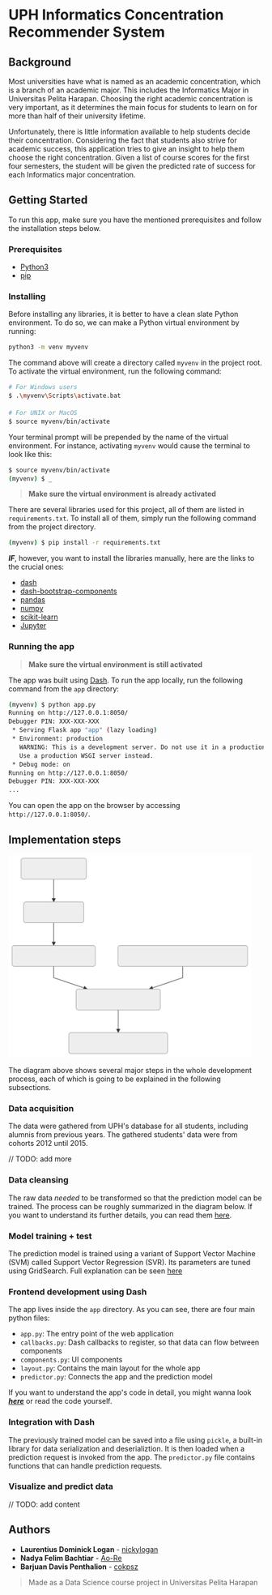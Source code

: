 # UPH Informatics Concentration Recommender System

## Background

Most universities have what is named as an academic concentration, which is a branch of an academic major. This includes the Informatics Major in Universitas Pelita Harapan. Choosing the right academic concentration is very important, as it determines the main focus for students to learn on for more than half of their university lifetime.

Unfortunately, there is little information available to help students decide their concentration. Considering the fact that students also strive for academic success, this application tries to give an insight to help them choose the right concentration. Given a list of course scores for the first four semesters, the student will be given the predicted rate of success for each Informatics major concentration.

## Getting Started

To run this app, make sure you have the mentioned prerequisites and follow the installation steps below.

### Prerequisites

* [Python3](https://www.python.org/downloads/)
* [pip](https://pypi.org/project/pip/)

### Installing

Before installing any libraries, it is better to have a clean slate Python environment. To do so, we can make a Python virtual environment by running:

```sh
python3 -m venv myvenv
```

The command above will create a directory called `myvenv` in the project root. To activate the virtual environment, run the following command:

```sh
# For Windows users
$ .\myvenv\Scripts\activate.bat

# For UNIX or MacOS
$ source myvenv/bin/activate
```

Your terminal prompt will be prepended by the name of the virtual environment. For instance, activating `myvenv` would cause the terminal to look like this:

```sh
$ source myvenv/bin/activate
(myvenv) $ _
```

> **Make sure the virtual environment is already activated**

There are several libraries used for this project, all of them are listed in `requirements.txt`. To install all of them, simply run the following command from the project directory.

```sh
(myvenv) $ pip install -r requirements.txt
```

***IF***, however, you want to install the libraries manually, here are the links to the crucial ones:

* [dash](https://dash.plot.ly/)
* [dash-bootstrap-components](https://github.com/facultyai/dash-bootstrap-components)
* [pandas](https://pandas.pydata.org/)
* [numpy](https://www.numpy.org/)
* [scikit-learn](https://scikit-learn.org/)
* [Jupyter](https://jupyter.org/)

### Running the app

> **Make sure the virtual environment is still activated**

The app was built using [Dash](https://dash.plot.ly/). To run the app locally, run the following command from the `app` directory:

```sh
(myvenv) $ python app.py
Running on http://127.0.0.1:8050/
Debugger PIN: XXX-XXX-XXX
 * Serving Flask app "app" (lazy loading)
 * Environment: production
   WARNING: This is a development server. Do not use it in a production deployment.
   Use a production WSGI server instead.
 * Debug mode: on
Running on http://127.0.0.1:8050/
Debugger PIN: XXX-XXX-XXX
...
```

You can open the app on the browser by accessing `http://127.0.0.1:8050/`.

## Implementation steps

<img src="img/diagram.svg" height="400">

The diagram above shows several major steps in the whole development process, each of which is going to be explained in the following subsections.

### Data acquisition

The data were gathered from UPH's database for all students, including alumnis from previous years. The gathered students' data were from cohorts 2012 until 2015.

// TODO: add more

### Data cleansing

The raw data *needed* to be transformed so that the prediction model can be trained. The process can be roughly summarized in the diagram below. If you want to understand its further details, you can read them [here](data/preprocess.ipynb).

### Model training + test

The prediction model is trained using a variant of Support Vector Machine (SVM) called Support Vector Regression (SVR). Its parameters are tuned using GridSearch. Full explanation can be seen [here](docs/model.md)

### Frontend development using Dash

The app lives inside the `app` directory. As you can see, there are four main python files:

* `app.py`: The entry point of the web application
* `callbacks.py`: Dash callbacks to register, so that data can flow between components
* `components.py`: UI components
* `layout.py`: Contains the main layout for the whole app
* `predictor.py`: Connects the app and the prediction model

If you want to understand the app's code in detail, you might wanna look ***[here](docs/dash.md)*** or read the code yourself.

### Integration with Dash

The previously trained model can be saved into a file using `pickle`, a built-in library for data serialization and deserializtion. It is then loaded when a prediction request is invoked from the app. The `predictor.py` file contains functions that can handle prediction requests.

### Visualize and predict data

// TODO: add content

## Authors

* **Laurentius Dominick Logan** - [nickylogan](https://github.com/nickylogan)
* **Nadya Felim Bachtiar** - [Ao-Re](https://github.com/ao-re)
* **Barjuan Davis Penthalion** - [cokpsz](https://github.com/cokpsz)

> Made as a Data Science course project in Universitas Pelita Harapan
